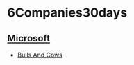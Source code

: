 # 6Companies30days
## [Microsoft](https://github.com/Rishikavishnoi/6Companies30days/tree/main/Microsoft)
- [Bulls And Cows](https://github.com/Rishikavishnoi/6Companies30days/tree/main/Microsoft/BullsAndCows)
